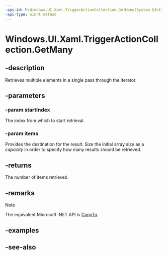 ```yaml
---
-api-id: M:Windows.UI.Xaml.TriggerActionCollection.GetMany(System.UInt32,Windows.UI.Xaml.TriggerAction[])
-api-type: winrt method
---
```


<!-- Method syntax
public uint GetMany(System.UInt32 startIndex, Windows.UI.Xaml.TriggerAction[] items)
-->

# Windows.UI.Xaml.TriggerActionCollection.GetMany

## -description
Retrieves multiple elements in a single pass through the iterator.



## -parameters
### -param startIndex
The index from which to start retrieval.

### -param items
Provides the destination for the result. Size the initial array size as a *capacity* in order to specify how many results should be retrieved.

## -returns
The number of items retrieved.

## -remarks
> [!NOTE]
> The equivalent Microsoft .NET API is [CopyTo](/dotnet/api/system.windows.triggeractioncollection.copyto).

## -examples

## -see-also

